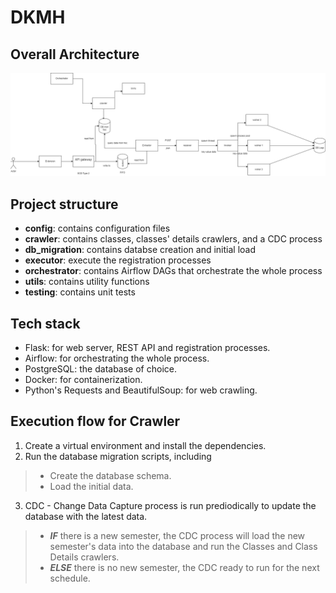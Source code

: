 
# DKMH

## Overall Architecture

![Overall Architecture](dkmh.drawio.png)

## Project structure

- **config**: contains configuration files
- **crawler**: contains classes, classes' details crawlers, and a CDC process
- **db_migration**: contains databse creation and initial load
- **executor**: execute the registration processes    
- **orchestrator**: contains Airflow DAGs that orchestrate the whole process
- **utils**: contains utility functions
- **testing**: contains unit tests

## Tech stack
- Flask: for web server, REST API and registration processes.
- Airflow: for orchestrating the whole process.
- PostgreSQL: the database of choice.
- Docker: for containerization.
- Python's Requests and BeautifulSoup: for web crawling.

## Execution flow for Crawler
1. Create a virtual environment and install the dependencies.
2. Run the database migration scripts, including
> * Create the database schema.
> * Load the initial data.
3. CDC - Change Data Capture process is run prediodically to update the database with the latest data.
> * ***IF*** there is a new semester, the CDC process will load the new semester's data into the database and run the Classes and Class Details crawlers.
> * ***ELSE*** there is no new semester, the CDC ready to run for the next schedule.